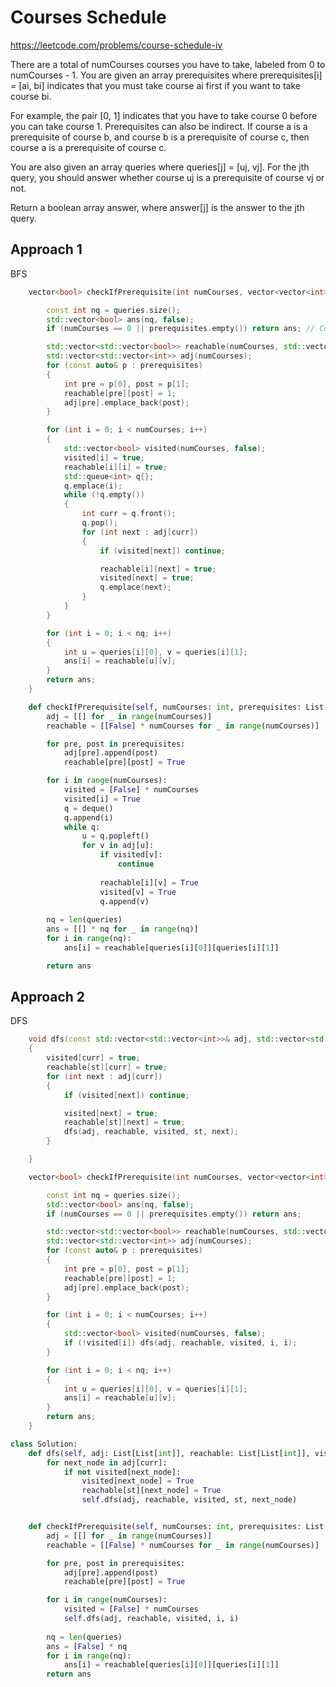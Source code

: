 # Courses Schedule

https://leetcode.com/problems/course-schedule-iv

There are a total of numCourses courses you have to take, labeled from 0 to numCourses - 1. You are given an array prerequisites where prerequisites[i] = [ai, bi] indicates that you must take course ai first if you want to take course bi.

For example, the pair [0, 1] indicates that you have to take course 0 before you can take course 1.
Prerequisites can also be indirect. If course a is a prerequisite of course b, and course b is a prerequisite of course c, then course a is a prerequisite of course c.

You are also given an array queries where queries[j] = [uj, vj]. For the jth query, you should answer whether course uj is a prerequisite of course vj or not.

Return a boolean array answer, where answer[j] is the answer to the jth query.

## Approach 1

BFS
``` C++
    vector<bool> checkIfPrerequisite(int numCourses, vector<vector<int>>& prerequisites, vector<vector<int>>& queries) {

        const int nq = queries.size();
        std::vector<bool> ans(nq, false);
        if (numCourses == 0 || prerequisites.empty()) return ans; // Constraints

        std::vector<std::vector<bool>> reachable(numCourses, std::vector<bool>(numCourses, false));
        std::vector<std::vector<int>> adj(numCourses);
        for (const auto& p : prerequisites)
        {
            int pre = p[0], post = p[1];
            reachable[pre][post] = 1;
            adj[pre].emplace_back(post);
        }

        for (int i = 0; i < numCourses; i++)
        {
            std::vector<bool> visited(numCourses, false);
            visited[i] = true;
            reachable[i][i] = true;
            std::queue<int> q{};
            q.emplace(i);
            while (!q.empty())
            {
                int curr = q.front();
                q.pop();
                for (int next : adj[curr])
                {
                    if (visited[next]) continue;

                    reachable[i][next] = true;
                    visited[next] = true;
                    q.emplace(next);
                }
            }
        }

        for (int i = 0; i < nq; i++)
        {
            int u = queries[i][0], v = queries[i][1];
            ans[i] = reachable[u][v];
        }
        return ans;
    }
```

``` Python
    def checkIfPrerequisite(self, numCourses: int, prerequisites: List[List[int]], queries: List[List[int]]) -> List[bool]:
        adj = [[] for _ in range(numCourses)]
        reachable = [[False] * numCourses for _ in range(numCourses)]

        for pre, post in prerequisites:
            adj[pre].append(post)
            reachable[pre][post] = True

        for i in range(numCourses):
            visited = [False] * numCourses
            visited[i] = True
            q = deque()
            q.append(i)
            while q:
                u = q.popleft()
                for v in adj[u]:
                    if visited[v]:
                        continue
                    
                    reachable[i][v] = True
                    visited[v] = True
                    q.append(v)
        
        nq = len(queries)
        ans = [[] * nq for _ in range(nq)]
        for i in range(nq):
            ans[i] = reachable[queries[i][0]][queries[i][1]]

        return ans
```

## Approach 2

DFS

``` C++
    void dfs(const std::vector<std::vector<int>>& adj, std::vector<std::vector<bool>>& reachable, std::vector<bool>& visited, int st, int curr)
    {
        visited[curr] = true;
        reachable[st][curr] = true;
        for (int next : adj[curr])
        {
            if (visited[next]) continue;

            visited[next] = true;
            reachable[st][next] = true;
            dfs(adj, reachable, visited, st, next);
        }

    }

    vector<bool> checkIfPrerequisite(int numCourses, vector<vector<int>>& prerequisites, vector<vector<int>>& queries) {

        const int nq = queries.size();
        std::vector<bool> ans(nq, false);
        if (numCourses == 0 || prerequisites.empty()) return ans;

        std::vector<std::vector<bool>> reachable(numCourses, std::vector<bool>(numCourses, false));
        std::vector<std::vector<int>> adj(numCourses);
        for (const auto& p : prerequisites)
        {
            int pre = p[0], post = p[1];
            reachable[pre][post] = 1;
            adj[pre].emplace_back(post);
        }

        for (int i = 0; i < numCourses; i++)
        {
            std::vector<bool> visited(numCourses, false);
            if (!visited[i]) dfs(adj, reachable, visited, i, i);
        }

        for (int i = 0; i < nq; i++)
        {
            int u = queries[i][0], v = queries[i][1];
            ans[i] = reachable[u][v];
        }
        return ans;
    }
```

``` Python
class Solution:
    def dfs(self, adj: List[List[int]], reachable: List[List[int]], visited: List[bool], st: int, curr: int):
        for next_node in adj[curr]:
            if not visited[next_node]:
                visited[next_node] = True
                reachable[st][next_node] = True
                self.dfs(adj, reachable, visited, st, next_node)


    def checkIfPrerequisite(self, numCourses: int, prerequisites: List[List[int]], queries: List[List[int]]) -> List[bool]:
        adj = [[] for _ in range(numCourses)]
        reachable = [[False] * numCourses for _ in range(numCourses)]

        for pre, post in prerequisites:
            adj[pre].append(post)
            reachable[pre][post] = True

        for i in range(numCourses):
            visited = [False] * numCourses
            self.dfs(adj, reachable, visited, i, i)
        
        nq = len(queries)
        ans = [False] * nq
        for i in range(nq):
            ans[i] = reachable[queries[i][0]][queries[i][1]]
        return ans
```